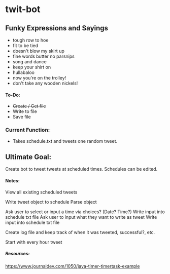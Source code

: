 # twit-bot

## Funky Expressions and Sayings
- tough row to hoe
- fit to be tied
- doesn't blow my skirt up
- fine words butter no parsnips
- song and dance
- keep your shirt on
- hullabaloo
- now you're on the trolley!
- don't take any wooden nickels!



#### To-Do:
- ~~Create / Get file~~
- Write to file
- Save file

### Current Function: 
- Takes schedule.txt and tweets one random tweet.


## Ultimate Goal:
Create bot to tweet tweets at scheduled times. Schedules can be edited.


#### Notes:
View all existing scheduled tweets

Write tweet object to schedule
Parse object

Ask user to select or input a time via choices? (Date? Time?)
Write input into schedule txt file
Ask user to input what they want to write as tweet
Write input into schedule txt file

Create log file and keep track of when it was tweeted, successful?, etc.

Start with every hour tweet


##### Resources:
https://www.journaldev.com/1050/java-timer-timertask-example
